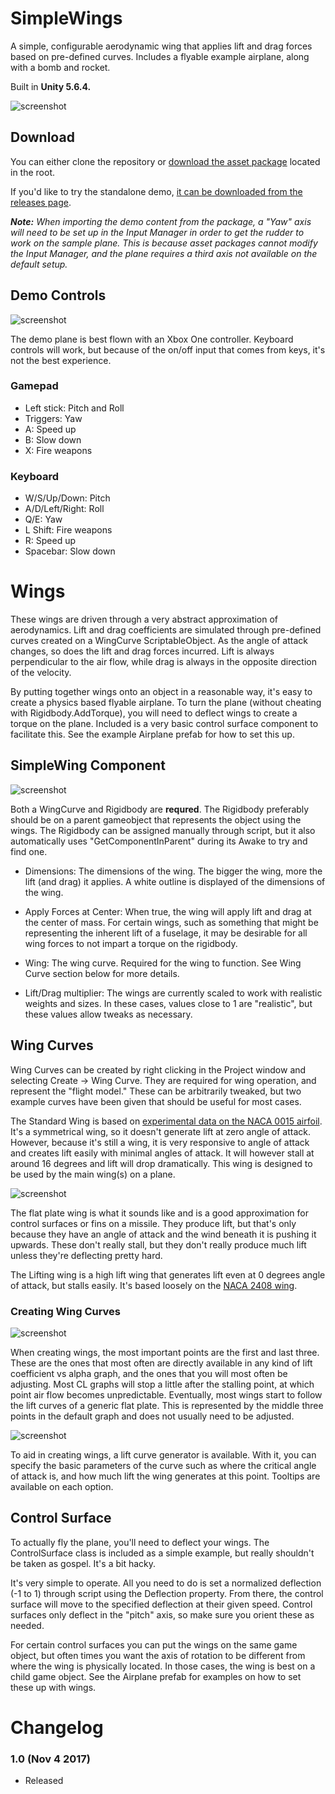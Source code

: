 # SimpleWings

A simple, configurable aerodynamic wing that applies lift and drag forces based on pre-defined curves. Includes a flyable example airplane, along with a bomb and rocket.

Built in **Unity 5.6.4.**

![screenshot](Screenshots/wings.png)

## Download

You can either clone the repository or [download the asset package](./SimpleWings.unitypackage) located in the root.

If you'd like to try the standalone demo, [it can be downloaded from the releases page](https://github.com/brihernandez/SimpleWings/releases).

***Note:** When importing the demo content from the package, a "Yaw" axis will need to be set up in the Input Manager in order to get the rudder to work on the sample plane. This is because asset packages cannot modify the Input Manager, and the plane requires a third axis not available on the default setup.*

## Demo Controls

![screenshot](Screenshots/flying.gif)

The demo plane is best flown with an Xbox One controller. Keyboard controls will work, but because of the on/off input that comes from keys, it's not the best experience.

### Gamepad

- Left stick: Pitch and Roll
- Triggers: Yaw
- A: Speed up
- B: Slow down
- X: Fire weapons

### Keyboard

- W/S/Up/Down: Pitch
- A/D/Left/Right: Roll
- Q/E: Yaw
- L Shift: Fire weapons
- R: Speed up
- Spacebar: Slow down

# Wings

These wings are driven through a very abstract approximation of aerodynamics. Lift and drag coefficients are simulated through pre-defined curves created on a WingCurve ScriptableObject. As the angle of attack changes, so does the lift and drag forces incurred. Lift is always perpendicular to the air flow, while drag is always in the opposite direction of the velocity.

By putting together wings onto an object in a reasonable way, it's easy to create a physics based flyable airplane. To turn the plane (without cheating with Rigidbody.AddTorque), you will need to deflect wings to create a torque on the plane. Included is a very basic control surface component to facilitate this. See the example Airplane prefab for how to set this up.

## SimpleWing Component

![screenshot](Screenshots/createwing.gif)

Both a WingCurve and Rigidbody are **requred**. The Rigidbody preferably should be on a parent gameobject that represents the object using the wings. The Rigidbody can be assigned manually through script, but it also automatically uses "GetComponentInParent" during its Awake to try and find one.

- Dimensions: The dimensions of the wing. The bigger the wing, more the lift (and drag) it applies. A white outline is displayed of the dimensions of the wing.

- Apply Forces at Center: When true, the wing will apply lift and drag at the center of mass. For certain wings, such as something that might be representing the inherent lift of a fuselage, it may be desirable for all wing forces to not impart a torque on the rigidbody.

- Wing: The wing curve. Required for the wing to function. See Wing Curve section below for more details.

- Lift/Drag multiplier: The wings are currently scaled to work with realistic weights and sizes. In these cases, values close to 1 are "realistic", but these values allow tweaks as necessary.

## Wing Curves

Wing Curves can be created by right clicking in the Project window and selecting Create -> Wing Curve. They are required for wing operation, and represent the "flight model." These can be arbitrarily tweaked, but two example curves have been given that should be useful for most cases.

The Standard Wing is based on [experimental data on the NACA 0015 airfoil](http://www.aerospaceweb.org/question/airfoils/q0150b.shtml). It's a symmetrical wing, so it doesn't generate lift at zero angle of attack. However, because it's still a wing, it is very responsive to angle of attack and creates lift easily with minimal angles of attack. It will however stall at around 16 degrees and lift will drop dramatically. This wing is designed to be used by the main wing(s) on a plane.

![screenshot](Screenshots/lift.jpg)

The flat plate wing is what it sounds like and is a good approximation for control surfaces or fins on a missile. They produce lift, but that's only because they have an angle of attack and the wind beneath it is pushing it upwards. These don't really stall, but they don't really produce much lift unless they're deflecting pretty hard.

The Lifting wing is a high lift wing that generates lift even at 0 degrees angle of attack, but stalls easily. It's based loosely on the [NACA 2408 wing](http://airfoiltools.com/airfoil/details?airfoil=naca2408-il#polars).

### Creating Wing Curves

![screenshot](Screenshots/wingcurve.png)

When creating wings, the most important points are the first and last three. These are the ones that most often are directly available in any kind of lift coefficient vs alpha graph, and the ones that you will most often be adjusting. Most CL graphs will stop a little after the stalling point, at which point air flow becomes unpredictable. Eventually, most wings start to follow the lift curves of a generic flat plate. This is represented by the middle three points in the default graph and does not usually need to be adjusted.

![screenshot](Screenshots/curvegenerator.png)

To aid in creating wings, a lift curve generator is available. With it, you can specify the basic parameters of the curve such as where the critical angle of attack is, and how much lift the wing generates at this point. Tooltips are available on each option.

## Control Surface

To actually fly the plane, you'll need to deflect your wings. The ControlSurface class is included as a simple example, but really shouldn't be taken as gospel. It's a bit hacky.

It's very simple to operate. All you need to do is set a normalized deflection (-1 to 1) through script using the Deflection property. From there, the control surface will move to the specified deflection at their given speed. Control surfaces only deflect in the "pitch" axis, so make sure you orient these as needed.

For certain control surfaces you can put the wings on the same game object, but often times you want the axis of rotation to be different from where the wing is physically located. In those cases, the wing is best on a child game object. See the Airplane prefab for examples on how to set these up with wings.

# Changelog

### 1.0 (Nov 4 2017)

- Released